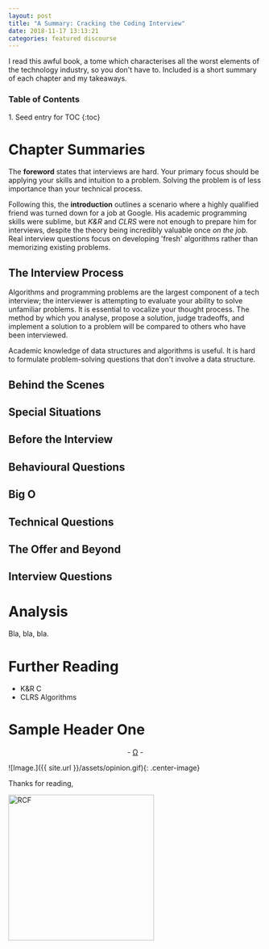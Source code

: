 ```yaml
---
layout: post
title: "A Summary: Cracking the Coding Interview"
date: 2018-11-17 13:13:21 
categories: featured discourse
---
```


I read this awful book, a tome which characterises all the worst elements of the technology industry, so you don't have to. Included is a short summary of each chapter and my takeaways.

<h3>Table of Contents</h3>
1. Seed entry for TOC
{:toc}

# Chapter Summaries

The **foreword** states that interviews are hard. Your primary focus should be applying your skills and intuition to a problem. Solving the problem is of less importance than your technical process.

Following this, the **introduction** outlines a scenario where a highly qualified friend was turned down for a job at Google. His academic programming skills were sublime, but *K&R* and *CLRS* were not enough to prepare him for interviews, despite the theory being incredibly valuable once *on the job.* Real interview questions focus on developing 'fresh' algorithms rather than memorizing existing problems.

## The Interview Process

Algorithms and programming problems are the largest component of a tech interview; the interviewer is attempting to evaluate your ability to solve unfamiliar problems. It is essential to vocalize your thought process. The method by which you analyse, propose a solution, judge tradeoffs, and implement a solution to a problem will be compared to others who have been interviewed.

Academic knowledge of data structures and algorithms is useful. It is hard to formulate problem-solving questions that don't involve a data structure.


## Behind the Scenes
## Special Situations
## Before the Interview
## Behavioural Questions
## Big O
## Technical Questions
## The Offer and Beyond
## Interview Questions

# Analysis

Bla, bla, bla.

# Further Reading
- K&R C
- CLRS Algorithms

# Sample Header One

<p style="text-align: center;">-  <a href="{{ site.url }}/truth">Ω</a>  -</p>

![Image.]({{ site.url }}/assets/opinion.gif){: .center-image}

Thanks for reading,

<img src="{{ site.url }}/assets/art/s.png" alt="RCF" style="border-radius:0; width: 289px;"/>
